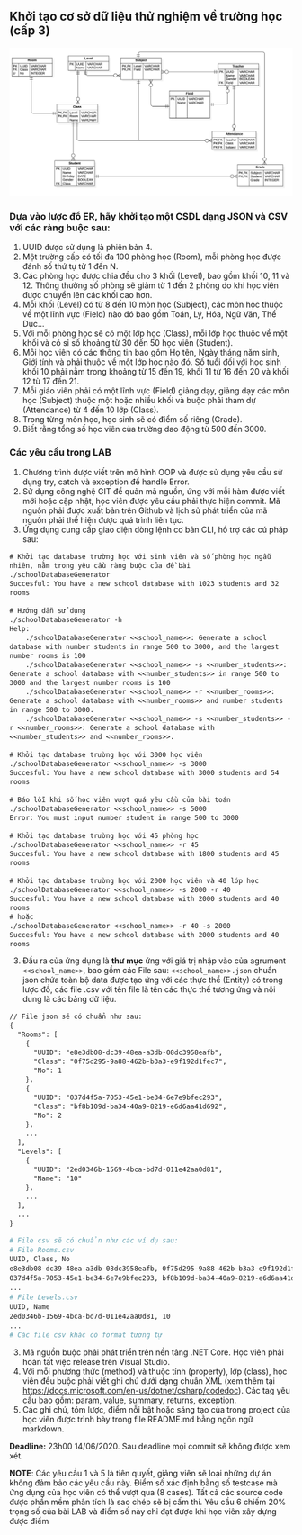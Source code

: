 ## Khởi tạo cơ sở dữ liệu thử nghiệm về trường học (cấp 3)

![ERD](ERD.png)

### Dựa vào lược đồ ER, hãy khởi tạo một CSDL dạng JSON và CSV với các ràng buộc sau:

1. UUID được sử dụng là phiên bản 4.
2. Một trường cấp có tối đa 100 phòng học (Room), mỗi phòng học được đánh số thứ tự từ 1 đến N.
3. Các phòng học được chia đều cho 3 khối (Level), bao gồm khối 10, 11 và 12. Thông thường số phòng sẽ giảm từ 1 đến 2 phòng do khi học viên được chuyển lên các khối cao hơn.
4. Mỗi khối (Level) có từ 8 đến 10 môn học (Subject), các môn học thuộc về một lĩnh vực (Field) nào đó bao gồm Toán, Lý, Hóa, Ngữ Văn, Thể Dục...
5. Với mỗi phòng học sẽ có một lớp học (Class), mỗi lớp học thuộc về một khối và có sỉ số khoảng từ 30 đến 50 học viên (Student).
6. Mỗi học viên có các thông tin bao gồm Họ tên, Ngày tháng năm sinh, Giới tính và phải thuộc về một lớp học nào đó. Số tuổi đối với học sinh khối 10 phải nằm trong khoảng từ 15 đến 19, khối 11 từ 16 đến 20 và khối 12 từ 17 đến 21.
7. Mỗi giáo viên phải có một lĩnh vực (Field) giảng dạy, giảng dạy các môn học (Subject) thuộc một hoặc nhiều khối và buộc phải tham dự (Attendance) từ 4 đến 10 lớp (Class).
8. Trong từng môn học, học sinh sẽ có điểm số riêng (Grade).
9. Biết rằng tổng số học viên của trường dao động từ 500 đến 3000.

### Các yêu cầu trong LAB
1. Chương trình dược viết trên mô hình OOP và được sử dụng yêu cầu sử dụng try, catch và exception để handle Error. 
2. Sử dụng công nghệ GIT để quản mã nguồn, ứng với mỗi hàm được viết mới hoặc cập nhật, học viên được yêu cầu phải thực hiện commit. Mã nguồn phải được xuất bản trên Github và lịch sử phát triển của mã nguồn phải thể hiện được quá trình liên tục. 
3. Ứng dụng cung cấp giao diện dòng lệnh cơ bản CLI, hổ trợ các cú pháp sau:

```
# Khởi tạo database trường học với sinh viên và số phòng học ngẫu nhiên, nằm trong yêu cầu ràng buộc của đề bài
./schoolDatabaseGenerator
Succesful: You have a new school database with 1023 students and 32 rooms

# Hướng dẫn sử dụng
./schoolDatabaseGenerator -h
Help: 
	./schoolDatabaseGenerator <<school_name>>: Generate a school database with number students in range 500 to 3000, and the largest number rooms is 100 
	./schoolDatabaseGenerator <<school_name>> -s <<number_students>>: Generate a school database with <<number_students>> in range 500 to 3000 and the largest number rooms is 100 
	./schoolDatabaseGenerator <<school_name>> -r <<number_rooms>>: Generate a school database with <<number_rooms>> and number students in range 500 to 3000.
	./schoolDatabaseGenerator <<school_name>> -s <<number_students>> -r <<number_rooms>>: Generate a school database with <<number_students>> and <<number_rooms>>.

# Khởi tạo database trường học với 3000 học viên
./schoolDatabaseGenerator <<school_name>> -s 3000
Succesful: You have a new school database with 3000 students and 54 rooms

# Báo lỗi khi số học viên vượt quá yêu cầu của bài toán
./schoolDatabaseGenerator <<school_name>> -s 5000
Error: You must input number student in range 500 to 3000

# Khởi tạo database trường học với 45 phòng học
./schoolDatabaseGenerator <<school_name>> -r 45
Succesful: You have a new school database with 1800 students and 45 rooms

# Khởi tạo database trường học với 2000 học viên và 40 lớp học
./schoolDatabaseGenerator <<school_name>> -s 2000 -r 40
Succesful: You have a new school database with 2000 students and 40 rooms
# hoặc
./schoolDatabaseGenerator <<school_name>> -r 40 -s 2000
Succesful: You have a new school database with 2000 students and 40 rooms
```

3. Đầu ra của ứng dụng là **thư mục** ứng với giá trị nhập vào của agrument `<<school_name>>`, bao gồm các File sau: `<<school_name>>.json` chuẩn json chứa toàn bộ data được tạo ứng với các thực thể (Entity) có trong lược đồ, các file .csv với tên file là tên các thực thể tương ứng và nội dung là các bảng dữ liệu.

```
// File json sẽ có chuẩn như sau:
{
  "Rooms": [
    {
      "UUID": "e8e3db08-dc39-48ea-a3db-08dc3958eafb",
      "Class": "0f75d295-9a88-462b-b3a3-e9f192d1fec7",
      "No": 1
    },
    {
      "UUID": "037d4f5a-7053-45e1-be34-6e7e9bfec293",
      "Class": "bf8b109d-ba34-40a9-8219-e6d6aa41d692",
      "No": 2
    },
    ...
  ],
  "Levels": [
    {
      "UUID": "2ed0346b-1569-4bca-bd7d-011e42aa0d81",
      "Name": "10"
    },
    ...
  ],
  ...
}
```

```bash
# File csv sẽ có chuẩn như các ví dụ sau:
# File Rooms.csv
UUID, Class, No
e8e3db08-dc39-48ea-a3db-08dc3958eafb, 0f75d295-9a88-462b-b3a3-e9f192d1fec7, 1
037d4f5a-7053-45e1-be34-6e7e9bfec293, bf8b109d-ba34-40a9-8219-e6d6aa41d692, 2
...
# File Levels.csv
UUID, Name
2ed0346b-1569-4bca-bd7d-011e42aa0d81, 10
...
# Các file csv khác có format tương tự
```

3. Mã nguồn buộc phải phát triển trên nền tảng .NET Core. Học viên phải hoàn tất việc release trên Visual Studio.
4. Với mỗi phương thức (method) và thuộc tính (property), lớp (class), học viên đều buộc phải viết ghi chú dưới dạng chuẩn XML (xem thêm tại https://docs.microsoft.com/en-us/dotnet/csharp/codedoc). Các tag yêu cầu bao gồm: param, value, summary, returns, exception.
5. Các ghi chú, tóm lược, điểm nỗi bật hoặc sáng tạo của trong project của học viên được trình bày trong file README.md bằng ngôn ngữ markdown.

**Deadline:** 23h00 14/06/2020. Sau deadline mọi commit sẽ không được xem xét. 

**NOTE**: Các yêu cầu 1 và 5 là tiên quyết, giảng viên sẽ loại những dự án không đảm bảo các yêu cầu này. Điểm số xác định bằng số testcase mà ứng dụng của học viên có thể vượt qua (8 cases). Tất cả các source code được phần mềm phân tích là sao chép sẽ bị cấm thi. Yêu cầu 6 chiếm 20% trọng số của bài LAB và điểm số này chỉ đạt được khi học viên xây dựng được điểm 